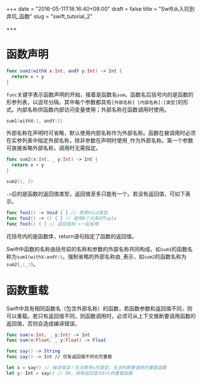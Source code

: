 +++
date = "2016-05-11T18:16:40+08:00"
draft = false
title = "Swift从入坑到弃坑_函数"
slug = "swift_tutorial_2"

+++

# 函数声明

```swift
func sum1(withX x:Int, andY y:Int) -> Int {
  return x + y
}
```

`func`关键字表示函数声明的开始，接着是函数名`sum`。函数名后括号内的是函数的形参列表，以逗号分隔。其中每个参数都具有`[外部名称] [内部名称]:[类型]`的形式。内部名称供函数内部访问变量使用；外部名称在函数调用时使用。

```swift
sum1(withX:1, andY:2)
```

外部名称在声明时可省略，默认使用内部名称作为外部名称。函数在被调用时必须在实参列表中指定外部名称，除非参数在声明时使用`_`作为外部名称。第一个参数可直接省略外部名称，调用时无需指定。

```swift
func sum2(x:Int, _ y:Int) -> Int {
  return x + y
}

sum2(1, 2)
```

`->`后的是函数的返回值类型，返回值至多只能有一个。若没有返回值，可如下表示。

```swift
func foo1() -> Void { } // 使用Void类型
func foo2() -> () { } // 使用0个元素的Tuple
func foo3() { } // 返回值和->一起省略
```

花括号内的是函数体，return语句指定了函数的返回值。

Swift中函数的名称由括号前的名称和参数的外部名称共同构成，如`sum1`的函数名称为`sum1(withX:andY:)`。强制省略的外部名称由`_`表示，如`sum2`的函数名称为`sum2(_:_:)`。

# 函数重载

Swift中具有相同函数名（包含外部名称）的函数，若函数参数和返回值不同，则可以重载。若只有返回值不同，则函数调用时，必须可从上下文推断要调用函数的返回值，否则会造成编译错误。

```swift
func sum(x:Int, _ y:Int) -> Int
func sum(x:Float, _ y:Float) -> Float

func say() -> String
func say() -> Int // 仅有返回值不同也可重载

let x = say() // 编译错误！无法推导x的类型，无法判断要调用的重载函数
let y: Int = say() // OK。调用返回值为Int的重载函数
```

